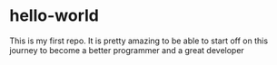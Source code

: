 hello-world
===========

This is my first repo.
It is pretty amazing to be able to start off on this journey to become a better programmer and a great developer
